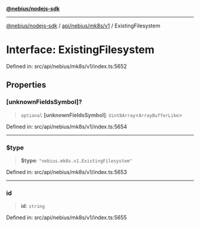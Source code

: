 [**@nebius/nodejs-sdk**](../../../../../README.md)

***

[@nebius/nodejs-sdk](../../../../../README.md) / [api/nebius/mk8s/v1](../README.md) / ExistingFilesystem

# Interface: ExistingFilesystem

Defined in: src/api/nebius/mk8s/v1/index.ts:5652

## Properties

### \[unknownFieldsSymbol\]?

> `optional` **\[unknownFieldsSymbol\]**: `Uint8Array`\<`ArrayBufferLike`\>

Defined in: src/api/nebius/mk8s/v1/index.ts:5654

***

### $type

> **$type**: `"nebius.mk8s.v1.ExistingFilesystem"`

Defined in: src/api/nebius/mk8s/v1/index.ts:5653

***

### id

> **id**: `string`

Defined in: src/api/nebius/mk8s/v1/index.ts:5655
